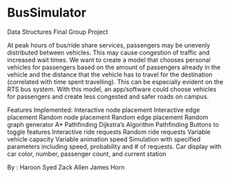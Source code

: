# BusSimulator
Data Structures Final Group Project

At peak hours of bus/ride share services, passengers may be unevenly distributed between vehicles. This may cause congestion of traffic and increased wait times. We want to create a model that chooses personal vehicles for passengers based on the amount of passengers already in the vehicle and the distance that the vehicle has to travel for the destination (correlated with time spent travelling). This can be especially evident on the RTS bus system. With this model, an app/software could choose vehicles for passengers and create less congested and safer roads on campus.

Features Implemented:
Interactive node placement
Interactive edge placement
Random node placement
Random edge placement
Random graph generator
A* Pathfinding
Dijkstra’s Algorithm Pathfinding
Buttons to toggle features
Interactive ride requests
Random ride requests
Variable vehicle capacity
Variable animation speed
Simulation with specified parameters including speed, probability and # of requests.
Car display with car color, number, passenger count, and current station

By :
  Haroon Syed
  Zack Allen
  James Horn
